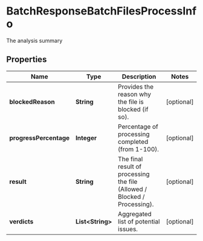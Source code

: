 

# BatchResponseBatchFilesProcessInfo

The analysis summary
## Properties

Name | Type | Description | Notes
------------ | ------------- | ------------- | -------------
**blockedReason** | **String** | Provides the reason why the file is blocked (if so). |  [optional]
**progressPercentage** | **Integer** | Percentage of processing completed (from 1-100). |  [optional]
**result** | **String** | The final result of processing the file (Allowed / Blocked / Processing). |  [optional]
**verdicts** | **List&lt;String&gt;** | Aggregated list of potential issues. |  [optional]



